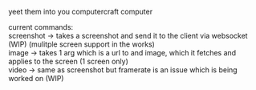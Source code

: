 yeet them into you computercraft computer

current commands:\
screenshot -> takes a screenshot and send it to the client via websocket (WIP) (mulitple screen support in the works)\
image -> takes 1 arg which is a url to and image, which it fetches and applies to the screen (1 screen only)\
video -> same as screenshot but framerate is an issue which is being worked on (WIP)
